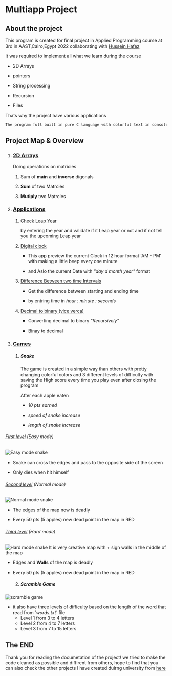 # Multiapp Project

## About the project

This program is created for final project in Applied Programming course at 3rd in AAST,Cairo,Egypt 2022 collaborating with [Hussein Hafez](https://github.com/husseinhafez1)

It was required to implement all what we learn during the course

- 2D Arrays

- pointers

- String processing

- Recursion

- Files

Thats why the project have various applications

```bash
The program full built in pure C language with colorful text in console
```

## Project Map & Overview

1. ### <u>2D Arrays</u>
   
   Doing operations on matricies
   
   1. Sum of **main** and **inverse** digonals
   
   2. **Sum** of two Matrcies
   
   3. **Mutiply** two Matrcies

2. ### <u>Applications</u>
   
   1. <u>Check Leap Year</u>
      
      by entering the year and validate if it Leap year or not and if not tell you the upcoming Leap year
   
   2. <u>Digital clock</u>
      
      - This app preview the current Clock in 12 hour format 'AM - PM' with making a little beep every one minute
      
      - and Aslo the current Date with *"day d month year"* format
   
   3. <u>Difference Between two time Intervals</u>
      
      - Get the difference between starting and ending time
      
      - by entring time in *hour : minute : seconds*
   
   4. <u>Decimal to binary (vice verca)</u>
      
      - Converting decimal to binary *"Recursively"*
      
      - Binay to decimal

3. ### <u>Games</u>
   
   1. ##### Snake
      
      The game is created in a simple way than others with pretty changing colorful colors and 3 different levels of difficulty with saving the High score every time you play even after closing the program
      
      After each apple eaten
      
      - *10 pts earned*
      
      - *speed of snake increase*
      
      - *length of snake increase*

###### <u>First level</u> (Easy mode)

![Easy mode snake](https://github.com/AntonAshraf/Private-Codes/blob/main/Uploads/Easy%20snake.gif)

- Snake can cross the edges and pass to the opposite side of the screen

- Only dies when hit himself

###### <u>Second level</u> (Normal mode)
![Normal mode snake](https://github.com/AntonAshraf/Private-Codes/blob/main/Uploads/Normal%20mode.gif)
- The edges of the map now is deadly

- Every 50 pts (5 apples) new dead point in the map in RED

###### <u>Third level</u> (Hard mode)
![Hard mode snake](https://github.com/AntonAshraf/Private-Codes/blob/main/Uploads/Hard%20mode.gif)
It is very creative map with + sign walls in the middle of the map

- Edges and **Walls** of the map is deadly

- Every 50 pts (5 apples) new dead point in the map in RED

   2. ##### Scramble Game
![scramble game](https://github.com/AntonAshraf/Private-Codes/blob/main/Uploads/Scramble%20game.gif)

- it also have three levels of difficulty based on the length of the word that read from _'words.txt'_ file
   - Level 1 from 3 to 4 letters
   - Level 2 from 4 to 7 letters
   - Level 3 from 7 to 15 letters

## The END

Thank you for reading the documetation of the project!
we tried to make the code cleaned as possible and diffirent from others, hope to find that 
you can also check the other projects I have created duirng university from [here](https://github.com/AntonAshraf/University-Projects)
